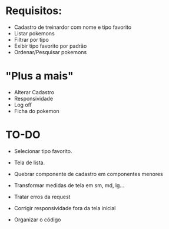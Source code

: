 # Requisitos:

- Cadastro de treinardor com nome e tipo favorito
- Listar pokemons
- Filtrar por tipo
- Exibir tipo favorito por padrão
- Ordenar/Pesquisar pokemons

# "Plus a mais"

- Alterar Cadastro
- Responsividade
- Log off
- Ficha do pokemon

# TO-DO

- Selecionar tipo favorito.
- Tela de lista.

- Quebrar componente de cadastro em componentes menores
- Transformar medidas de tela em sm, md, lg...
- Tratar erros da request
- Corrigir responsividade fora da tela inicial
- Organizar o código
